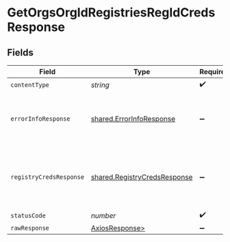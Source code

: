 # GetOrgsOrgIdRegistriesRegIdCredsResponse


## Fields

| Field                                                                        | Type                                                                         | Required                                                                     | Description                                                                  |
| ---------------------------------------------------------------------------- | ---------------------------------------------------------------------------- | ---------------------------------------------------------------------------- | ---------------------------------------------------------------------------- |
| `contentType`                                                                | *string*                                                                     | :heavy_check_mark:                                                           | N/A                                                                          |
| `errorInfoResponse`                                                          | [shared.ErrorInfoResponse](../../models/shared/errorinforesponse.md)         | :heavy_minus_sign:                                                           | Request parameters are incomplete or invalid.<br/><br/>                      |
| `registryCredsResponse`                                                      | [shared.RegistryCredsResponse](../../models/shared/registrycredsresponse.md) | :heavy_minus_sign:                                                           | Current account credentials or secret details for the registry.<br/><br/>    |
| `statusCode`                                                                 | *number*                                                                     | :heavy_check_mark:                                                           | N/A                                                                          |
| `rawResponse`                                                                | [AxiosResponse>](https://axios-http.com/docs/res_schema)                     | :heavy_minus_sign:                                                           | N/A                                                                          |